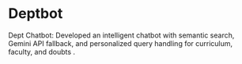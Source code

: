 # Deptbot
Dept Chatbot:
      Developed an intelligent chatbot with semantic search, Gemini API fallback, and personalized query handling for curriculum, faculty, and doubts .
